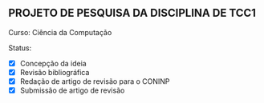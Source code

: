 <h2>PROJETO DE PESQUISA DA DISCIPLINA DE TCC1</h2>

Curso: Ciência da Computação

Status:
- [x] Concepção da ideia
- [x] Revisão bibliográfica
- [x] Redação de artigo de revisão para o CONINP
- [x] Submissão de artigo de revisão
